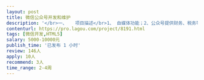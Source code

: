 ```yaml
---                
layout: post       
title: 微信公众号开发和维护           
description: '</br>一、	项目描述</br>1、	自媒体功能；2、公众号提供财务、税务等服务，用户可以根据需求在公众号上进行填报，公众号收到需求后制定服务方案，从而与客户建立合作关系；</br>二、	主要功能点</br>1、	有表单功能，自行开发最好，也可直接调用第三方表单系统；</br>2、	根据用户提交的需求申请，在公众号可以进行信息的交互；</br>3、	调用微信作为登录认证；</br>三、	可参考产品</br>沟通后确定</br>四、	人员要求</br>1、	微信开发经验丰富的专业团队或者大咖，有独立负责和完成的项目；</br>2、	对微信运营维护有经验者</br>3、	开发周期较短，要求有充分的时间投入在项目上；</br>'     
contenturl: https://pro.lagou.com/project/8191.html      
tags: [微信开发,HTML5]            
salary: 5000-10000元          
publish_time: '已发布 1 小时'         
review: 146人                   
apply: 10人                   
recommend: 3人                   
time_range: 2-4周              
---                 
```

